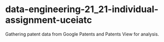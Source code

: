 # data-engineering-21_21-individual-assignment-uceiatc

Gathering patent data from Google Patents and Patents View for analysis.
